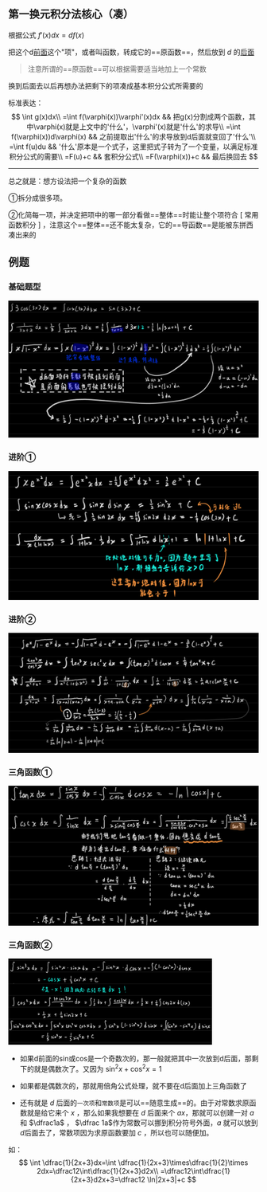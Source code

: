 ## 第一换元积分法核心（凑）

根据公式 $f'(x)dx=df(x)$

把这个d<u>前面</u>这个"项"，或者叫函数，转成它的==原函数==，然后放到 $d$ 的<u>后面</u>

> 注意所谓的==原函数==可以根据需要适当地加上一个常数

换到后面去以后再想办法把剩下的项凑成基本积分公式所需要的

标准表达：
$$
\int g(x)dx\\
=\int f(\varphi(x))\varphi'(x)dx && 把g(x)分割成两个函数，其中\varphi(x)就是上文中的'什么'，\varphi'(x)就是'什么'的求导\\
=\int f(\varphi(x))d\varphi(x) && 之前提取出'什么'的求导放到d后面就变回了'什么'\\
=\int f(u)du && '什么'原本是一个式子，这里把式子转为了一个变量，以满足标准积分公式的需要\\
=F(u)+c && 套积分公式\\
=F(\varphi(x))+c && 最后换回去
$$

------

总之就是：想方设法把一个复杂的函数

①拆分成很多项。

②化简每一项，并决定把项中的哪一部分看做==整体==时能让整个项符合 [ 常用函数积分 ] ，注意这个==整体==还不能太复杂，它的==导函数==是能被东拼西凑出来的



## 例题

### 基础题型

<div align=left><img src="assets/image-20220630171310199.png" alt="image-20220630171310199" style="zoom:50%;" /></div>

### 进阶①

<div align=left><img src="assets/image-20220630173450962.png" alt="image-20220630173450962" style="zoom: 50%;" /></div>

### 进阶②

<div align=left><img src="assets/image-20220630195110479.png" alt="image-20220630195110479" style="zoom: 50%;" /></div>

### 三角函数①

<div align=left><img src="assets/image-20220630211227846.png" alt="image-20220630211227846" style="zoom:50%;" /></div>

### 三角函数②

<div align=left></div><img src="assets/image-20220630213859222.png" alt="image-20220630213859222" style="zoom:40%;" /></div>

* 如果d前面的sin或cos是一个奇数次的，那一般就把其中一次放到d后面，那剩下的就是偶数次了。又因为 $\sin^2x+\cos^2x=1$

* 如果都是偶数次的，那就用倍角公式处理，就不要在d后面加上三角函数了

* 还有就是 $d$ 后面的`一次项`和`常数项`是可以==随意生成==的。由于对常数求原函数就是给它来个 $x$ ，那么如果我想要在 $d$ 后面来个 $ax$，那就可以创建一对 $a$ 和 $\dfrac1a$ ， $\dfrac 1a$作为常数可以挪到积分符号外面，$a$ 就可以放到 $d$后面去了，常数项因为求原函数要加 $c$ ，所以也可以随便加。

如：
$$
\int \dfrac{1}{2x+3}dx=\int \dfrac{1}{2x+3}\times\dfrac{1}{2}\times 2dx=\dfrac12\int\dfrac{1}{2x+3}d2x\\
=\dfrac12\int\dfrac{1}{2x+3}d2x+3=\dfrac12 \ln|2x+3|+c
$$
